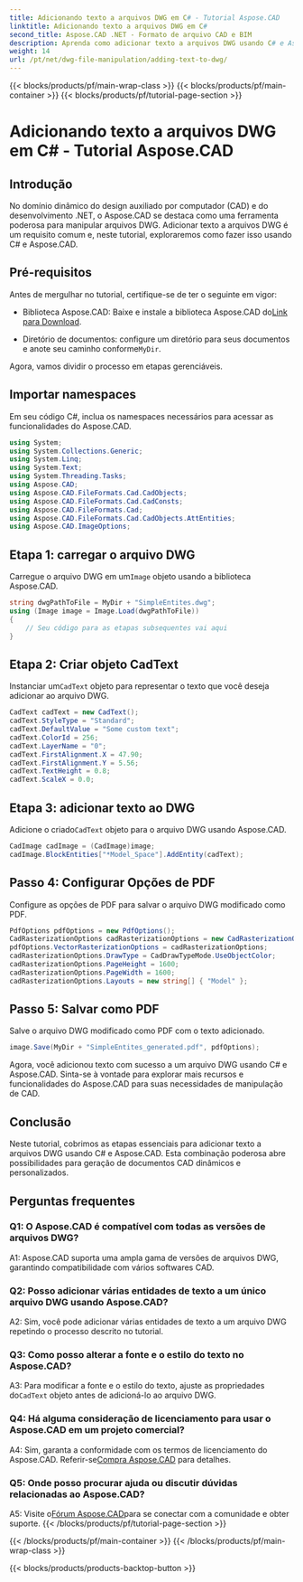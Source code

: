 ```yaml
---
title: Adicionando texto a arquivos DWG em C# - Tutorial Aspose.CAD
linktitle: Adicionando texto a arquivos DWG em C#
second_title: Aspose.CAD .NET - Formato de arquivo CAD e BIM
description: Aprenda como adicionar texto a arquivos DWG usando C# e Aspose.CAD. Siga este tutorial passo a passo para uma integração perfeita. Explore a documentação do Aspose.CAD para obter orientação abrangente.
weight: 14
url: /pt/net/dwg-file-manipulation/adding-text-to-dwg/
---
```


{{< blocks/products/pf/main-wrap-class >}}
{{< blocks/products/pf/main-container >}}
{{< blocks/products/pf/tutorial-page-section >}}

# Adicionando texto a arquivos DWG em C# - Tutorial Aspose.CAD

## Introdução

No domínio dinâmico do design auxiliado por computador (CAD) e do desenvolvimento .NET, o Aspose.CAD se destaca como uma ferramenta poderosa para manipular arquivos DWG. Adicionar texto a arquivos DWG é um requisito comum e, neste tutorial, exploraremos como fazer isso usando C# e Aspose.CAD.

## Pré-requisitos

Antes de mergulhar no tutorial, certifique-se de ter o seguinte em vigor:

-  Biblioteca Aspose.CAD: Baixe e instale a biblioteca Aspose.CAD do[Link para Download](https://releases.aspose.com/cad/net/).

-  Diretório de documentos: configure um diretório para seus documentos e anote seu caminho conforme`MyDir`.

Agora, vamos dividir o processo em etapas gerenciáveis.

## Importar namespaces

Em seu código C#, inclua os namespaces necessários para acessar as funcionalidades do Aspose.CAD.

```csharp
using System;
using System.Collections.Generic;
using System.Linq;
using System.Text;
using System.Threading.Tasks;
using Aspose.CAD;
using Aspose.CAD.FileFormats.Cad.CadObjects;
using Aspose.CAD.FileFormats.Cad.CadConsts;
using Aspose.CAD.FileFormats.Cad;
using Aspose.CAD.FileFormats.Cad.CadObjects.AttEntities;
using Aspose.CAD.ImageOptions;
```

## Etapa 1: carregar o arquivo DWG

 Carregue o arquivo DWG em um`Image` objeto usando a biblioteca Aspose.CAD.

```csharp
string dwgPathToFile = MyDir + "SimpleEntites.dwg";
using (Image image = Image.Load(dwgPathToFile))
{
    // Seu código para as etapas subsequentes vai aqui
}
```

## Etapa 2: Criar objeto CadText

 Instanciar um`CadText` objeto para representar o texto que você deseja adicionar ao arquivo DWG.

```csharp
CadText cadText = new CadText();
cadText.StyleType = "Standard";
cadText.DefaultValue = "Some custom text";
cadText.ColorId = 256;
cadText.LayerName = "0";
cadText.FirstAlignment.X = 47.90;
cadText.FirstAlignment.Y = 5.56;
cadText.TextHeight = 0.8;
cadText.ScaleX = 0.0;
```

## Etapa 3: adicionar texto ao DWG

 Adicione o criado`CadText` objeto para o arquivo DWG usando Aspose.CAD.

```csharp
CadImage cadImage = (CadImage)image;
cadImage.BlockEntities["*Model_Space"].AddEntity(cadText);
```

## Passo 4: Configurar Opções de PDF

Configure as opções de PDF para salvar o arquivo DWG modificado como PDF.

```csharp
PdfOptions pdfOptions = new PdfOptions();
CadRasterizationOptions cadRasterizationOptions = new CadRasterizationOptions();
pdfOptions.VectorRasterizationOptions = cadRasterizationOptions;
cadRasterizationOptions.DrawType = CadDrawTypeMode.UseObjectColor;
cadRasterizationOptions.PageHeight = 1600;
cadRasterizationOptions.PageWidth = 1600;
cadRasterizationOptions.Layouts = new string[] { "Model" };
```

## Passo 5: Salvar como PDF

Salve o arquivo DWG modificado como PDF com o texto adicionado.

```csharp
image.Save(MyDir + "SimpleEntites_generated.pdf", pdfOptions);
```

Agora, você adicionou texto com sucesso a um arquivo DWG usando C# e Aspose.CAD. Sinta-se à vontade para explorar mais recursos e funcionalidades do Aspose.CAD para suas necessidades de manipulação de CAD.

## Conclusão

Neste tutorial, cobrimos as etapas essenciais para adicionar texto a arquivos DWG usando C# e Aspose.CAD. Esta combinação poderosa abre possibilidades para geração de documentos CAD dinâmicos e personalizados.

## Perguntas frequentes

### Q1: O Aspose.CAD é compatível com todas as versões de arquivos DWG?

A1: Aspose.CAD suporta uma ampla gama de versões de arquivos DWG, garantindo compatibilidade com vários softwares CAD.

### Q2: Posso adicionar várias entidades de texto a um único arquivo DWG usando Aspose.CAD?

A2: Sim, você pode adicionar várias entidades de texto a um arquivo DWG repetindo o processo descrito no tutorial.

### Q3: Como posso alterar a fonte e o estilo do texto no Aspose.CAD?

 A3: Para modificar a fonte e o estilo do texto, ajuste as propriedades do`CadText` objeto antes de adicioná-lo ao arquivo DWG.

### Q4: Há alguma consideração de licenciamento para usar o Aspose.CAD em um projeto comercial?

 A4: Sim, garanta a conformidade com os termos de licenciamento do Aspose.CAD. Referir-se[Compra Aspose.CAD](https://purchase.aspose.com/buy) para detalhes.

### Q5: Onde posso procurar ajuda ou discutir dúvidas relacionadas ao Aspose.CAD?

A5: Visite o[Fórum Aspose.CAD](https://forum.aspose.com/c/cad/19)para se conectar com a comunidade e obter suporte.
{{< /blocks/products/pf/tutorial-page-section >}}

{{< /blocks/products/pf/main-container >}}
{{< /blocks/products/pf/main-wrap-class >}}

{{< blocks/products/products-backtop-button >}}
